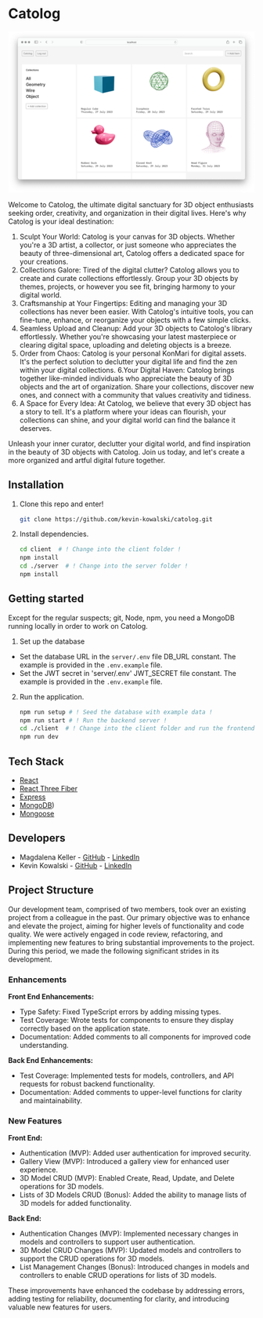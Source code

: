 # Catolog

<p align="center">
  <img src="images/screenshot-readme.png" />
</p>

Welcome to Catolog, the ultimate digital sanctuary for 3D object enthusiasts seeking order, creativity, and organization in their digital lives. Here's why Catolog is your ideal destination:

1. Sculpt Your World: Catolog is your canvas for 3D objects. Whether you're a 3D artist, a collector, or just someone who appreciates the beauty of three-dimensional art, Catolog offers a dedicated space for your creations.
2. Collections Galore: Tired of the digital clutter? Catolog allows you to create and curate collections effortlessly. Group your 3D objects by themes, projects, or however you see fit, bringing harmony to your digital world.
3. Craftsmanship at Your Fingertips: Editing and managing your 3D collections has never been easier. With Catolog's intuitive tools, you can fine-tune, enhance, or reorganize your objects with a few simple clicks.
4. Seamless Upload and Cleanup: Add your 3D objects to Catolog's library effortlessly. Whether you're showcasing your latest masterpiece or clearing digital space, uploading and deleting objects is a breeze.
5. Order from Chaos: Catolog is your personal KonMari for digital assets. It's the perfect solution to declutter your digital life and find the zen within your digital collections.
6.Your Digital Haven: Catolog brings together like-minded individuals who appreciate the beauty of 3D objects and the art of organization. Share your collections, discover new ones, and connect with a community that values creativity and tidiness.
7. A Space for Every Idea: At Catolog, we believe that every 3D object has a story to tell. It's a platform where your ideas can flourish, your collections can shine, and your digital world can find the balance it deserves.

Unleash your inner curator, declutter your digital world, and find inspiration in the beauty of 3D objects with Catolog. Join us today, and let's create a more organized and artful digital future together.

## Installation

1. Clone this repo and enter!

   ```bash
   git clone https://github.com/kevin-kowalski/catolog.git
   ```

2. Install dependencies.

   ```bash
   cd client  # ! Change into the client folder !
   npm install
   cd ./server  # ! Change into the server folder !
   npm install
   ```

## Getting started

Except for the regular suspects; git, Node, npm, you need a MongoDB running locally in order to work on Catolog. 

1. Set up the database
* Set the database URL in the `server/.env` file DB_URL constant. The example is provided in the `.env.example` file.
* Set the JWT secret in 'server/.env' JWT_SECRET file constant. The example is provided in the `.env.example` file.
  
2. Run the application.

   ```bash
   npm run setup # ! Seed the database with example data !
   npm run start # ! Run the backend server !
   cd ./client  # ! Change into the client folder and run the frontend server !
   npm run dev
   ```

## Tech Stack

* [React](https://reactnative.dev/)
* [React Three Fiber](https://github.com/pmndrs/react-three-fiber)
* [Express](https://expressjs.com/)
* [MongoDB](https://www.mongodb.com/))
* [Mongoose](https://mongoosejs.com/)
  
## Developers

* Magdalena Keller - [GitHub](https://github.com/makekema) - [LinkedIn](https://www.linkedin.com/in//)
* Kevin Kowalski - [GitHub](https://github.com/kevin-kowalski) - [LinkedIn](https://www.linkedin.com/in//)

## Project Structure

Our development team, comprised of two members, took over an existing project from a colleague in the past. Our primary objective was to enhance and elevate the project, aiming for higher levels of functionality and code quality. We were actively engaged in code review, refactoring, and implementing new features to bring substantial improvements to the project. During this period, we made the following significant strides in its development.

### Enhancements

**Front End Enhancements:**
- Type Safety: Fixed TypeScript errors by adding missing types.
- Test Coverage: Wrote tests for components to ensure they display correctly based on the application state.
- Documentation: Added comments to all components for improved code understanding.

**Back End Enhancements:**
- Test Coverage: Implemented tests for models, controllers, and API requests for robust backend functionality.
- Documentation: Added comments to upper-level functions for clarity and maintainability.

### New Features

**Front End:**
- Authentication (MVP): Added user authentication for improved security.
- Gallery View (MVP): Introduced a gallery view for enhanced user experience.
- 3D Model CRUD (MVP): Enabled Create, Read, Update, and Delete operations for 3D models.
- Lists of 3D Models CRUD (Bonus): Added the ability to manage lists of 3D models for added functionality.

**Back End:**
- Authentication Changes (MVP): Implemented necessary changes in models and controllers to support user authentication.
- 3D Model CRUD Changes (MVP): Updated models and controllers to support the CRUD operations for 3D models.
- List Management Changes (Bonus): Introduced changes in models and controllers to enable CRUD operations for lists of 3D models.

These improvements have enhanced the codebase by addressing errors, adding testing for reliability, documenting for clarity, and introducing valuable new features for users.
